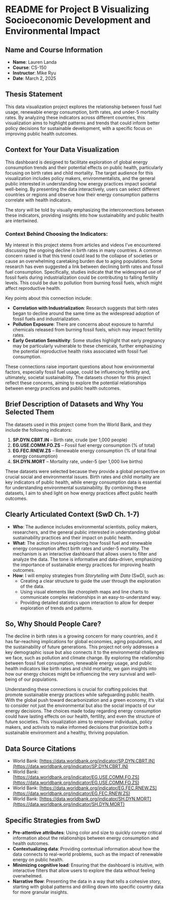 # README for Project B Visualizing Socioeconomic Development and Environmental Impact

## Name and Course Information
- **Name**: Lauren Landa
- **Course**: CS-150
- **Instructor**: Mike Ryu
- **Date**: March 2, 2025

## Thesis Statement
This data visualization project explores the relationship between fossil fuel usage, renewable energy consumption, birth rates, and under-5 mortality rates. By analyzing these indicators across different countries, this visualization aims to highlight patterns and trends that could inform better policy decisions for sustainable development, with a specific focus on improving public health outcomes.

## Context for Your Data Visualization
This dashboard is designed to facilitate exploration of global energy consumption trends and their potential effects on public health, particularly focusing on birth rates and child mortality. The target audience for this visualization includes policy makers, environmentalists, and the general public interested in understanding how energy practices impact societal well-being. By presenting the data interactively, users can select different countries or regions and observe how their energy consumption patterns correlate with health indicators.

The story will be told by visually emphasizing the interconnections between these indicators, providing insights into how sustainability and public health are intertwined.

### Context Behind Choosing the Indicators:
My interest in this project stems from articles and videos I’ve encountered discussing the ongoing decline in birth rates in many countries. A common concern raised is that this trend could lead to the collapse of societies or cause an overwhelming caretaking burden due to aging populations. Some research has even suggested a link between declining birth rates and fossil fuel consumption. Specifically, studies indicate that the widespread use of fossil fuels during industrialization could be contributing to falling fertility levels. This could be due to pollution from burning fossil fuels, which might affect reproductive health.

Key points about this connection include:
- **Correlation with Industrialization**: Research suggests that birth rates began to decline around the same time as the widespread adoption of fossil fuels and industrialization.
- **Pollution Exposure**: There are concerns about exposure to harmful chemicals released from burning fossil fuels, which may impact fertility rates.
- **Early Gestation Sensitivity**: Some studies highlight that early pregnancy may be particularly vulnerable to these chemicals, further emphasizing the potential reproductive health risks associated with fossil fuel consumption.

These connections raise important questions about how environmental factors, especially fossil fuel usage, could be influencing fertility and, ultimately, societal sustainability. The datasets chosen for this project reflect these concerns, aiming to explore the potential relationships between energy practices and public health outcomes.

## Brief Description of Datasets and Why You Selected Them
The datasets used in this project come from the World Bank, and they include the following indicators:

1. **SP.DYN.CBRT.IN** – Birth rate, crude (per 1,000 people)
2. **EG.USE.COMM.FO.ZS** – Fossil fuel energy consumption (% of total)
3. **EG.FEC.RNEW.ZS** – Renewable energy consumption (% of total final energy consumption)
4. **SH.DYN.MORT** – Mortality rate, under-5 (per 1,000 live births)

These datasets were selected because they provide a global perspective on crucial social and environmental issues. Birth rates and child mortality are key indicators of public health, while energy consumption data is essential for understanding environmental sustainability. By combining these datasets, I aim to shed light on how energy practices affect public health outcomes.

## Clearly Articulated Context (SwD Ch. 1-7)
- **Who**: The audience includes environmental scientists, policy makers, researchers, and the general public interested in understanding global sustainability practices and their impact on public health.
- **What**: The action involves exploring how fossil fuel and renewable energy consumption affect birth rates and under-5 mortality. The mechanism is an interactive dashboard that allows users to filter and analyze the data. The tone is informative and data-driven, emphasizing the importance of sustainable energy practices for improving health outcomes.
- **How**: I will employ strategies from *Storytelling with Data* (SwD), such as:
  - Creating a clear structure to guide the user through the exploration of the data.
  - Using visual elements like choropleth maps and line charts to communicate complex relationships in an easy-to-understand way.
  - Providing detailed statistics upon interaction to allow for deeper exploration of trends and patterns.


## So, Why Should People Care?
The decline in birth rates is a growing concern for many countries, and it has far-reaching implications for global economies, aging populations, and the sustainability of future generations. This project not only addresses a key demographic issue but also connects it to the environmental challenges we face, such as pollution and climate change. By exploring the relationship between fossil fuel consumption, renewable energy usage, and public health indicators like birth rates and child mortality, we gain insights into how our energy choices might be influencing the very survival and well-being of our populations.

Understanding these connections is crucial for crafting policies that promote sustainable energy practices while safeguarding public health. With the global push toward decarbonization and a green economy, it’s vital to consider not just the environmental but also the social impacts of our energy decisions. The choices made today regarding energy consumption could have lasting effects on our health, fertility, and even the structure of future societies. This visualization aims to empower individuals, policy makers, and activists to make informed decisions that prioritize both a sustainable environment and a healthy, thriving population.

## Data Source Citations
- World Bank: [https://data.worldbank.org/indicator/SP.DYN.CBRT.IN](https://data.worldbank.org/indicator/SP.DYN.CBRT.IN)
- World Bank: [https://data.worldbank.org/indicator/EG.USE.COMM.FO.ZS](https://data.worldbank.org/indicator/EG.USE.COMM.FO.ZS)
- World Bank: [https://data.worldbank.org/indicator/EG.FEC.RNEW.ZS](https://data.worldbank.org/indicator/EG.FEC.RNEW.ZS)
- World Bank: [https://data.worldbank.org/indicator/SH.DYN.MORT](https://data.worldbank.org/indicator/SH.DYN.MORT)

## Specific Strategies from SwD
- **Pre-attentive attributes**: Using color and size to quickly convey critical information about the relationships between energy consumption and health outcomes.
- **Contextualizing data**: Providing contextual information about how the data connects to real-world problems, such as the impact of renewable energy on public health.
- **Minimizing cognitive load**: Ensuring that the dashboard is intuitive, with interactive filters that allow users to explore the data without feeling overwhelmed.
- **Narrative flow**: Presenting the data in a way that tells a cohesive story, starting with global patterns and drilling down into specific country data for more granular insights.
